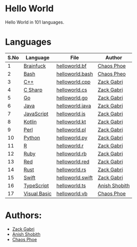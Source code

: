 # Hello World
Hello World in 101 languages.

# Languages


| S.No  | Language                                                                  | File                                      | Author
| ----- | ------------------------------------------------------------------------- | ----------------------------------------- | -----------------------------------------------------|
|   1   | [Brainfuck](https://en.wikipedia.org/wiki/Brainfuck)                      | [helloworld.bf](helloworld.bf)            | [Chaos Phoe](https://github.com/ChaosPhoe)           |                      |
|   2   | [Bash](https://en.wikipedia.org/wiki/Bash_(Unix_shell))                   | [helloworld.bash](helloworld.bash)        | [Chaos Pheo](https://github.com/ChaosPhoe)           |
|   3   | [C++](https://en.wikipedia.org/wiki/C%2B%2B)                              | [helloworld.cpp](helloworld.cpp)          | [Zack Gabri](https://github.com/ZackGabri)           |
|   4   | [C Sharp](https://en.wikipedia.org/wiki/C_Sharp_(programming_language))   | [helloworld.cs](helloworld.cs)            | [Zack Gabri](https://github.com/ZackGabri)           |
|   5   | [Go](https://en.wikipedia.org/wiki/Go_(programming_language))             | [helloworld.go](helloworld.go)            | [Zack Gabri](https://github.com/ZackGabri)           |
|   6   | [Java](https://en.wikipedia.org/wiki/Java_(programming_language))         | [helloworld.java](helloworld.java)        | [Zack Gabri](https://github.com/ZackGabri)           |
|   7   | [JavaScript](https://en.wikipedia.org/wiki/JavaScript)                    | [helloworld.js](helloworld.js)            | [Zack Gabri](https://github.com/ZackGabri)           |
|   8   | [Kotlin](https://en.wikipedia.org/wiki/Kotlin_(programming_language))     | [helloworld.kt](helloworld.kt)            | [Zack Gabri](https://github.com/ZackGabri)           |
|   9   | [Perl](https://en.wikipedia.org/wiki/Perl)                                | [helloworld.pl](helloworld.pl)            | [Zack Gabri](https://github.com/ZackGabri)           |
|   10  | [Python](https://en.wikipedia.org/wiki/Python_(programming_language))     | [helloworld.py](helloworld.py)            | [Zack Gabri](https://github.com/ZackGabri)           |
|   11  | [R](https://en.wikipedia.org/wiki/R_(programming_language))               | [helloworld.r](helloworld.r)              | [Zack Gabri](https://github.com/ZackGabri)           |
|   12  | [Ruby](https://en.wikipedia.org/wiki/Ruby_(programming_language))         | [helloworld.rb](helloworld.rb)            | [Zack Gabri](https://github.com/ZackGabri)           |
|   13  | [Red](https://en.wikipedia.org/wiki/Red_(programming_language))           | [helloworld.red](helloworld.red)          | [Zack Gabri](https://github.com/ZackGabri)           |
|   14  | [Rust](https://en.wikipedia.org/wiki/Rust_(programming_language))         | [helloworld.rs](helloworld.rs)            | [Zack Gabri](https://github.com/ZackGabri)           |
|   15  | [Swift](https://en.wikipedia.org/wiki/Swift_(programming_language))       | [helloworld.swift](helloworld.swift)      | [Zack Gabri](https://github.com/ZackGabri)           |
|   16  | [TypeScript](https://en.wikipedia.org/wiki/TypeScript)                    | [helloworld.ts](helloworld.ts)            | [Anish Shobith](https://github.com/Anish-Shobith)    |
|   17  | [Visual Basic](https://en.wikipedia.org/wiki/Visual_Basic)                | [helloworld.vb](helloworld.vb)            | [Chaos Phoe](https://github.com/ChaosPhoe)           |

# Authors: 
- [Zack Gabri](https://github.com/ZackGabri)
- [Anish Shobith](https://github.com/Anish-Shobith)
- [Chaos Phoe](https://github.com/ChaosPhoe)
